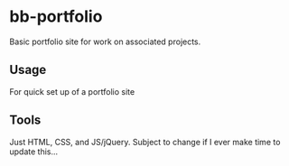 # bb-portfolio

Basic portfolio site for work on associated projects.

## Usage

For quick set up of a portfolio site

## Tools

Just HTML, CSS, and JS/jQuery. Subject to change if I ever make time to update this...
